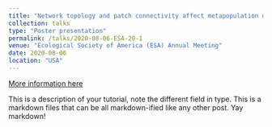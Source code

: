 ```yaml
---
title: "Network topology and patch connectivity affect metapopulation dynamics"
collection: talks
type: "Poster presentation"
permalink: /talks/2020-08-06-ESA-20-1
venue: "Ecological Society of America (ESA) Annual Meeting"
date: 2020-08-06
location: "USA"
---
```


[More information here](http://exampleurl.com)

This is a description of your tutorial, note the different field in type. This is a markdown files that can be all markdown-ified like any other post. Yay markdown!
